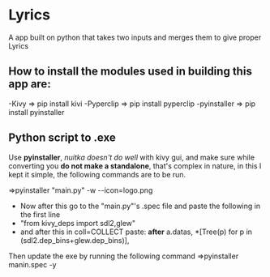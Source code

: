 # Lyrics
A app built on python that takes two inputs and merges them to give proper Lyrics

## How to install the modules used in building this app are:
-Kivy => pip install kivi
-Pyperclip => pip install pyperclip
-pyinstaller => pip install pyinstaller

## Python script to .exe
Use **pyinstaller**, *nuitka doesn't do well* with kivy gui, and make sure while converting you **do not make a standalone**, that's complex in nature, in this I kept it simple, the following commands are to be run.

=>pyinstaller "main.py" -w --icon=logo.png
- Now after this go to the "main.py"'s .spec file and paste the following in the first line
- "from kivy_deps import sdl2,glew"
- and after this in coll=COLLECT paste: 
  **after** a.datas,
  \*[Tree(p) for p in (sdl2.dep_bins+glew.dep_bins)],

Then update the exe by running the following command
=>pyinstaller manin.spec -y
